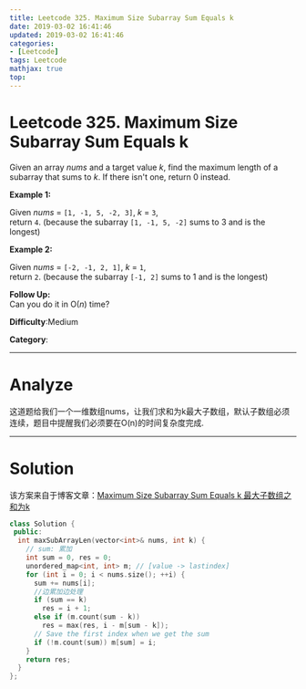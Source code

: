 ```yaml
---
title: Leetcode 325. Maximum Size Subarray Sum Equals k
date: 2019-03-02 16:41:46
updated: 2019-03-02 16:41:46
categories: 
- [Leetcode]
tags: Leetcode
mathjax: true
top:
---
```


# Leetcode 325. Maximum Size Subarray Sum Equals k

Given an array  _nums_  and a target value  _k_, find the maximum length of a subarray that sums to  _k_. If there isn't one, return 0 instead.

**Example 1:**  

Given  _nums_  =  `[1, -1, 5, -2, 3]`,  _k_  =  `3`,  
return  `4`. (because the subarray  `[1, -1, 5, -2]`  sums to 3 and is the longest)

**Example 2:**  

Given  _nums_  =  `[-2, -1, 2, 1]`,  _k_  =  `1`,  
return  `2`. (because the subarray  `[-1, 2]`  sums to 1 and is the longest)

**Follow Up:**  
Can you do it in O(_n_) time?

**Difficulty**:Medium

**Category**:

<!-- more -->

------------

# Analyze

这道题给我们一个一维数组nums，让我们求和为k最大子数组，默认子数组必须连续，题目中提醒我们必须要在O(n)的时间复杂度完成. 

------------

# Solution

该方案来自于博客文章：[Maximum Size Subarray Sum Equals k 最大子数组之和为k](http://www.cnblogs.com/grandyang/p/5336668.html)

```cpp
class Solution {
 public:
  int maxSubArrayLen(vector<int>& nums, int k) {
    // sum: 累加
    int sum = 0, res = 0;
    unordered_map<int, int> m; // [value -> lastindex]
    for (int i = 0; i < nums.size(); ++i) {
      sum += nums[i];
      //边累加边处理
      if (sum == k)
        res = i + 1;
      else if (m.count(sum - k))
        res = max(res, i - m[sum - k]);
      // Save the first index when we get the sum
      if (!m.count(sum)) m[sum] = i;
    }
    return res;
  }
};
```